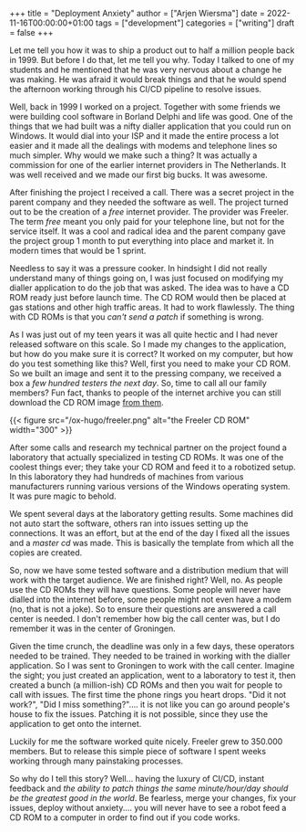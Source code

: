 +++
title = "Deployment Anxiety"
author = ["Arjen Wiersma"]
date = 2022-11-16T00:00:00+01:00
tags = ["development"]
categories = ["writing"]
draft = false
+++

Let me tell you how it was to ship a product out to half a million people back in 1999. But before I do that, let me tell you why. Today I talked to one of my students and he mentioned that he was very nervous about a change he was making. He was afraid it would break things and that he would spend the afternoon working through his CI/CD pipeline to resolve issues.

Well, back in 1999 I worked on a project. Together with some friends we were building cool software in Borland Delphi and life was good. One of the things that we had built was a nifty dialler application that you could run on Windows. It would dial into your ISP and it made the entire process a lot easier and it made all the dealings with modems and telephone lines so much simpler. Why would we make such a thing? It was actually a commission for one of the earlier internet providers in The Netherlands. It was well received and  we made our first big bucks. It was awesome.

After finishing the project I received a call. There was a secret project in the parent company and they needed the software as well. The project turned out to be the creation of a _free_ internet provider.  The provider was Freeler. The term _free_ meant you only paid for your telephone line, but not for the service itself. It was a cool and radical idea and the parent company gave the project group 1 month to put everything into place and market it. In modern times that would be 1 sprint.

Needless to say it was a pressure cooker. In hindsight I did not really understand many of things going on, I was just focused on modifying my dialler application to do the job that was asked.  The idea was to have a CD ROM ready just before launch time. The CD ROM would then be placed at gas stations and other high traffic areas.  It had to work flawlessly. The thing with CD ROMs is that you _can't send a patch_ if something is wrong.

As I was just out of my teen years it was all quite hectic and I had never released software on this scale. So I made my changes to the application, but how do you make sure it is correct? It worked on my computer, but how do you test something like this? Well, first you need to make your CD ROM. So we built an image and sent it to the pressing company, we received a box a _few hundred testers the next day_. So, time to call all our family members? Fun fact, thanks to  people of the internet archive you can still download the CD ROM image [from them](https://archive.org/details/FREELER).

{{< figure src="/ox-hugo/freeler.png" alt="the Freeler CD ROM" width="300" >}}

After some calls and research my technical partner on the project found a laboratory that actually specialized in testing CD ROMs. It was one of the coolest things ever; they take your CD ROM and feed it to a robotized setup. In this laboratory they had hundreds of machines from various manufacturers running various versions of the Windows operating system. It was pure magic to behold.

We spent several days at the laboratory getting results. Some machines did not auto start the software, others ran into issues setting up the connections. It was an effort, but at the end of the day I fixed all the issues and a _master cd_ was made. This is basically the template from which all the copies are created.

So, now we have some tested software and a distribution medium that will work with the target audience. We are finished right? Well, no. As people use the CD ROMs they will have questions. Some people will never have dialled into the internet before, some people might not even have a modem (no, that is not a joke). So to ensure their questions are answered a call center is needed. I don't remember how big the call center was, but I do remember it was in the center of Groningen.

Given the time crunch, the deadline was only in a few days, these operators needed to be trained. They needed to be trained in working with the dialler application. So I was sent to Groningen to work with the call center. Imagine the sight; you just created an application, went to a laboratory to test it, then created a bunch (a million-ish) CD ROMs and then you wait for people to call with issues. The first time the phone rings you heart drops. "Did it not work?", "Did I miss something?".... it is not like you can go around people's house to fix the issues. Patching it is not possible, since they use the application to get onto the internet.

Luckily for me the software worked quite nicely. Freeler grew to 350.000 members. But to release this simple piece of software I spent weeks working through many painstaking processes.

So why do I tell this story? Well... having the luxury of CI/CD, instant feedback and _the ability to patch things the same minute/hour/day should be the greatest good in the world_. Be fearless, merge your changes, fix your issues, deploy without anxiety.... you will never have to see a robot feed a CD ROM to a computer in order to find out if you code works.
